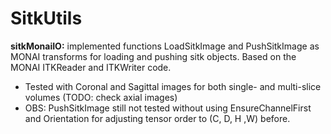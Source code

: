 # SitkUtils

**sitkMonaiIO:** implemented functions LoadSitkImage and PushSitkImage as MONAI transforms for loading and pushing sitk objects.
Based on the MONAI ITKReader and ITKWriter code.
- Tested with Coronal and Sagittal images for both single- and multi-slice volumes (TODO: check axial images)
- OBS: PushSitkImage still not tested without using EnsureChannelFirst and Orientation for adjusting tensor order to (C, D, H ,W) before. 
